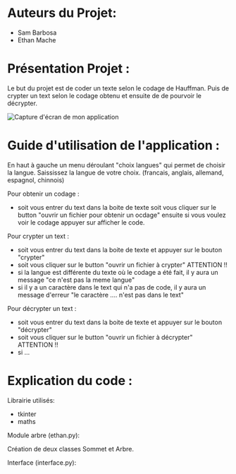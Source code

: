 # Auteurs du Projet:

- Sam Barbosa
- Ethan Mache


# Présentation Projet :

Le but du projet est de coder un texte selon le codage de Hauffman. Puis de crypter un text selon le codage obtenu et ensuite de de pourvoir le décrypter.


![Capture d'écran de mon application](/Users/sambarbosa/visual_studio_code/S4_projet/Screenshot%202023-04-20%20at%2016.39.08.png)


# Guide d'utilisation de l'application :

En haut à gauche un menu déroulant "choix langues" qui permet de choisir la langue. Saississez la langue de votre choix.
(francais, anglais, allemand, espagnol, chinnois)

Pour obtenir un codage :
- soit vous entrer du text dans la boite de texte soit vous cliquer sur le button "ouvrir un fichier pour obtenir un ocdage" ensuite si vous voulez voir le codage appuyer sur afficher le code.

Pour crypter un text : 
- soit vous entrer du text dans la boite de texte et appuyer sur le bouton "crypter"
- soit vous cliquer sur le button "ouvrir un fichier à crypter"
ATTENTION !!
- si la langue est différente du texte où le codage a été fait, il y aura un message "ce n'est pas la meme langue"
- si il y a un caractère dans le text qui n'a pas de code, il y aura un message d'erreur "le caractère .... n'est pas dans le text"

Pour décrypter un text : 
- soit vous entrer du text dans la boite de texte et appuyer sur le bouton "décrypter"
- soit vous cliquer sur le button "ouvrir un fichier à décrypter"
ATTENTION !!
- si ...


# Explication du code :

Librairie utilisés:

- tkinter
- maths



Module arbre (ethan.py):

Création de deux classes Sommet et Arbre.


Interface (interface.py):



